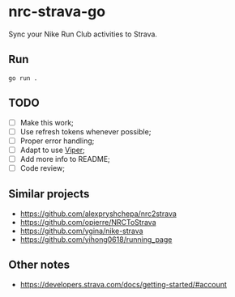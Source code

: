 # nrc-strava-go

Sync your Nike Run Club activities to Strava.

## Run

`go run .`

## TODO

- [ ] Make this work;
- [ ] Use refresh tokens whenever possible;
- [ ] Proper error handling;
- [ ] Adapt to use [Viper](https://github.com/spf13/viper);
- [ ] Add more info to README;
- [ ] Code review;

## Similar projects

- https://github.com/alexpryshchepa/nrc2strava
- https://github.com/opierre/NRCToStrava
- https://github.com/ygina/nike-strava
- https://github.com/yihong0618/running_page

## Other notes

- https://developers.strava.com/docs/getting-started/#account
